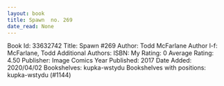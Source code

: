 ```yaml
---
layout: book
title: Spawn  no. 269
date_read: None
---
```


Book Id: 33632742
Title: Spawn #269
Author: Todd McFarlane
Author l-f: McFarlane, Todd
Additional Authors: 
ISBN: 
My Rating: 0
Average Rating: 4.50
Publisher: Image Comics
Year Published: 2017
Date Added: 2020/04/02
Bookshelves: kupka-wstydu
Bookshelves with positions: kupka-wstydu (#1144)

